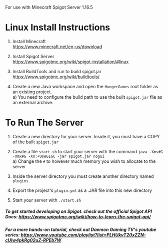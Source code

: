 For use with Minecraft Spigot Server 1.16.5

# Linux Install Instructions

1. Install Minecraft   
  https://www.minecraft.net/en-us/download  
2. Install Spigot Server  
  https://www.spigotmc.org/wiki/spigot-installation/#linux  
3. Install BuildTools and run to build spigot.jar  
  https://www.spigotmc.org/wiki/buildtools/ 
  
4. Create a new Java workspace and open the `HungerGames` root folder as an existing project.    
    a) You need to configure the build path to use the built `spigot.jar` file as an external archive. 

# To Run The Server  
1. Create a new directory for your server. Inside it, you must have a COPY of the built `spigot.jar`    
2. Create a file `start.sh` to start your server with the command `java -Xms#G -Xmx#G -XX:+UseG1GC -jar spigot.jar nogui`    
    a) Change the `#` to however much memory you wish to allocate to the server    
  
3. Inside the server directory you must create another directory named `plugins`    
4. Export the project's `plugin.yml` as a .JAR file into this new directory
5. Start your server with `./start.sh`
    
##### To get started developing on Spigot. check out the official Spigot API Docs: https://www.spigotmc.org/wiki/how-to-learn-the-spigot-api/
##### For a more hands-on tutorial, check out Daemon Gaming TV's youtube series: https://www.youtube.com/playlist?list=PLHUkvT20xZZN-cUIw4pkRg02uZ-RPEb7W
